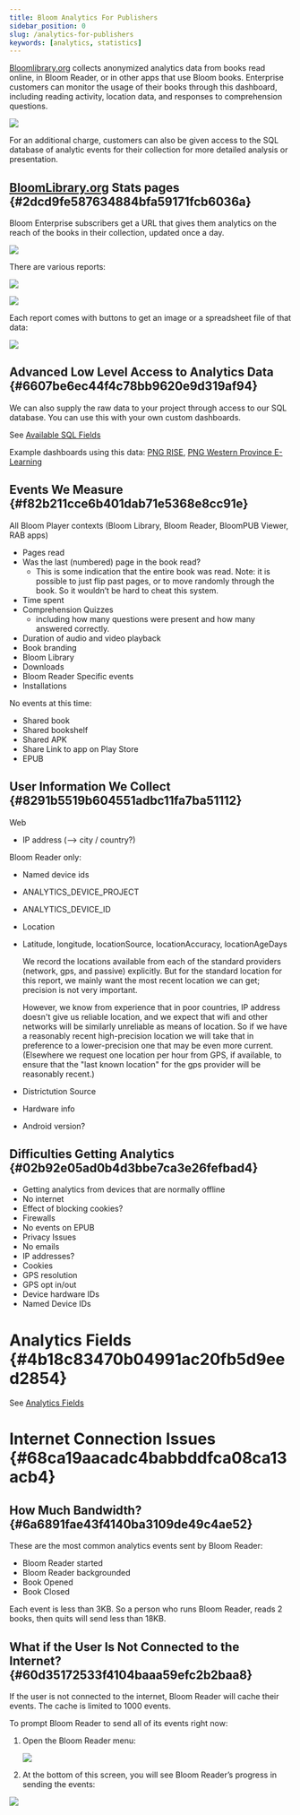 ```yaml
---
title: Bloom Analytics For Publishers
sidebar_position: 0
slug: /analytics-for-publishers
keywords: [analytics, statistics]
---
```




[Bloomlibrary.org](https://bloomlibrary.org/) collects anonymized analytics data from books read online, in Bloom Reader, or in other apps that use Bloom books. Enterprise customers can monitor the usage of their books through this dashboard, including reading activity, location data, and responses to comprehension questions. 


![](./analytics-for-publishers.310cc17d-b0ed-4c52-b3dc-908de718709d.png)


For an additional charge, customers can also be given access to the SQL database of analytic events for their collection for more detailed analysis or presentation.


## [BloomLibrary.org](http://bloomlibrary.org/) Stats pages {#2dcd9fe587634884bfa59171fcb6036a}


Bloom Enterprise subscribers get a URL that gives them analytics on the reach of the books in their collection, updated once a day.


![](./analytics-for-publishers.7f64b5af-c629-41b5-977b-94291a270a33.png)


There are various reports:



![](./analytics-for-publishers.4d327fb3-1b9b-4f5f-a8b5-95f67c808a1a.png)


![](./analytics-for-publishers.d8534a68-978c-48df-88b2-f925ee2d3529.png)


Each report comes with buttons to get an image or a spreadsheet file of that data:


![](./analytics-for-publishers.240891df-ba33-44a2-9839-59c090f09abe.png)


## Advanced Low Level Access to Analytics Data {#6607be6ec44f4c78bb9620e9d319af94}


We can also supply the raw data to your project through access to our SQL database. You can use this with your own custom dashboards.


See [Available SQL Fields](https://docs.google.com/spreadsheets/d/1jvO_YHpcoYQyOw8sJoo-M07V6Km9YRsPI1rgAuSJVpc/preview)


Example dashboards using this data: [PNG RISE](https://www.inclusiveducation.com/rise), [PNG Western Province E-Learning](https://www.inclusiveducation.com/wp-elearning)


## Events We Measure {#f82b211cce6b401dab71e5368e8cc91e}


All Bloom Player contexts (Bloom Library, Bloom Reader, BloomPUB Viewer, RAB apps)

- Pages read
- Was the last (numbered) page in the book read?
	- This is some indication that the entire book was read. Note: it is possible to just flip past pages, or to move randomly through the book. So it wouldn’t be hard to cheat this system.
- Time spent
- Comprehension Quizzes
	- including how many questions were present and how many answered correctly.
- Duration of audio and video playback
- Book branding
- Bloom Library
- Downloads
- Bloom Reader Specific events
- Installations

No events at this time:

- Shared book
- Shared bookshelf
- Shared APK
- Share Link to app on Play Store
- EPUB

## User Information We Collect {#8291b5519b604551adbc11fa7ba51112}


Web

- IP address (--&gt; city / country?)

Bloom Reader only:

- Named device ids
- ANALYTICS_DEVICE_PROJECT
- ANALYTICS_DEVICE_ID
- Location
- Latitude, longitude, locationSource, locationAccuracy, locationAgeDays

	We record the locations available from each of the standard providers (network, gps, and passive) explicitly. But for the standard location for this report, we mainly want the most recent location we can get; precision is not very important.


	However, we know from experience that in poor countries, IP address doesn't give us reliable location, and we expect that wifi and other networks will be similarly unreliable as means of location. So if we have a reasonably recent high-precision location we will take that in preference to a lower-precision one that may be even more current. (Elsewhere we request one location per hour from GPS, if available, to ensure that the "last known location" for the gps provider will be reasonably recent.)

- Districtution Source
- Hardware info
- Android version?

## Difficulties Getting Analytics {#02b92e05ad0b4d3bbe7ca3e26fefbad4}

- Getting analytics from devices that are normally offline
- No internet
- Effect of blocking cookies?
- Firewalls
- No events on EPUB
- Privacy Issues
- No emails
- IP addresses?
- Cookies
- GPS resolution
- GPS opt in/out
- Device hardware IDs
- Named Device IDs

# Analytics Fields {#4b18c83470b04991ac20fb5d9eed2854}


See [Analytics Fields](/analytic-fields) 


# Internet Connection Issues {#68ca19aacadc4babbddfca08ca13acb4}


## How Much Bandwidth? {#6a6891fae43f4140ba3109de49c4ae52}


These are the most common analytics events sent by Bloom Reader:

- Bloom Reader started
- Bloom Reader backgrounded
- Book Opened
- Book Closed

Each event is less than 3KB. So a person who runs Bloom Reader, reads 2 books, then quits will send less than 18KB.


## What if the User Is Not Connected to the Internet? {#60d35172533f4104baaa59efc2b2baa8}


If the user is not connected to the internet, Bloom Reader will cache their events. The cache is limited to 1000 events.


To prompt Bloom Reader to send all of its events right now:

1. Open the Bloom Reader menu:

	![](./analytics-for-publishers.62cb793a-d517-4adf-af98-b65de8d8fe7f.png)

2. At the bottom of this screen, you will see Bloom Reader’s progress in sending the events:

![](./analytics-for-publishers.e4eee362-ceb8-4d50-9b43-58b8c1d339f3.png)

